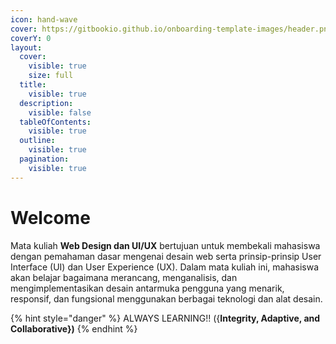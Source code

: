 ```yaml
---
icon: hand-wave
cover: https://gitbookio.github.io/onboarding-template-images/header.png
coverY: 0
layout:
  cover:
    visible: true
    size: full
  title:
    visible: true
  description:
    visible: false
  tableOfContents:
    visible: true
  outline:
    visible: true
  pagination:
    visible: true
---
```


# Welcome

Mata kuliah **Web Design dan UI/UX** bertujuan untuk membekali mahasiswa dengan pemahaman dasar mengenai desain web serta prinsip-prinsip User Interface (UI) dan User Experience (UX). Dalam mata kuliah ini, mahasiswa akan belajar bagaimana merancang, menganalisis, dan mengimplementasikan desain antarmuka pengguna yang menarik, responsif, dan fungsional menggunakan berbagai teknologi dan alat desain.

{% hint style="danger" %}
ALWAYS LEARNING!! ({**Integrity, Adaptive, and Collaborative})**
{% endhint %}

